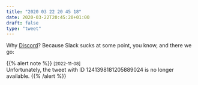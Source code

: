 ```yaml
---
title: "2020 03 22 20 45 18"
date: 2020-03-22T20:45:20+01:00
draft: false
type: "tweet"
---
```


Why [Discord](https://discordapp.com)? Because Slack sucks at some point, you know, and there we go:

{{% alert note %}}
<small>[2022-11-08]</small><br>
Unfortunately, the tweet with ID 1241398181205889024 is no longer available.
{{% /alert %}}
